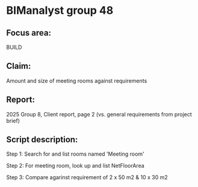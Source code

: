 # BIManalyst group 48
## Focus area: 
BUILD
## Claim: 
Amount and size of meeting rooms against requirements
## Report: 
2025 Group 8, Client report, page 2 (vs. general requirements from project brief)

## Script description:
Step 1: Search for and list rooms named 'Meeting room'

Step 2: For meeting room, look up and list NetFloorArea

Step 3: Compare agarinst requirement of 2 x 50 m2 & 10 x 30 m2
